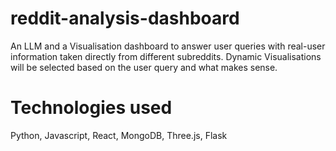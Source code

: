# reddit-analysis-dashboard
An LLM and a Visualisation dashboard to answer user queries with real-user information taken directly from different subreddits. Dynamic Visualisations will be selected based on the user query and what makes sense. 

# Technologies used
Python,
Javascript,
React,
MongoDB,
Three.js,
Flask
